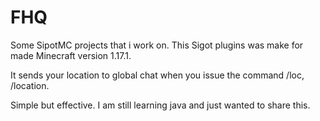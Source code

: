 # FHQ
Some SipotMC projects that i work on.
This Sigot plugins was make for made Minecraft version 1.17.1.

It sends your location to global chat when you issue the command /loc, /location.

Simple but effective. I am still learning java and just wanted to share this.
